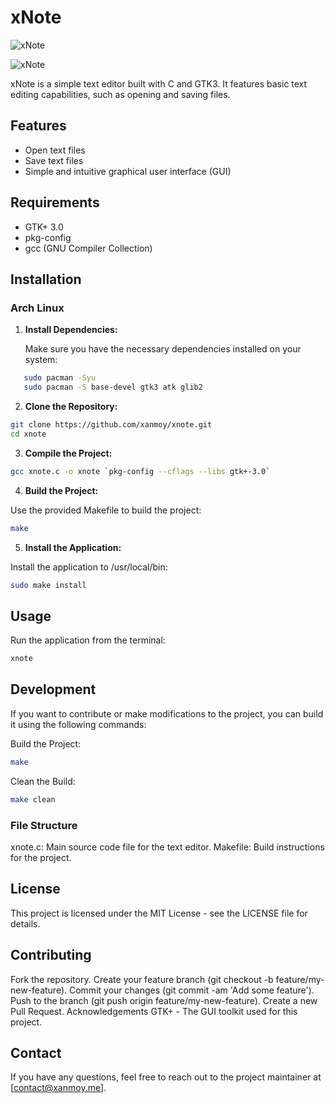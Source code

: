 # xNote
![xNote](https://example.com/image.png)

![xNote](https://example.com/image.png)

xNote is a simple text editor built with C and GTK3. It features basic text editing capabilities, such as opening and saving files.

## Features

- Open text files
- Save text files
- Simple and intuitive graphical user interface (GUI)

## Requirements

- GTK+ 3.0
- pkg-config
- gcc (GNU Compiler Collection)

## Installation

### Arch Linux

1. **Install Dependencies:**

   Make sure you have the necessary dependencies installed on your system:

```sh
   sudo pacman -Syu
   sudo pacman -S base-devel gtk3 atk glib2
```  
2. **Clone the Repository:**

```sh
git clone https://github.com/xanmoy/xnote.git
cd xnote
```
3. **Compile the Project:**

```sh
gcc xnote.c -o xnote `pkg-config --cflags --libs gtk+-3.0`
```
4. **Build the Project:**

Use the provided Makefile to build the project:

```sh
make
```
5. **Install the Application:**

Install the application to /usr/local/bin:

```sh
sudo make install
```

## Usage
Run the application from the terminal:

```sh
xnote
```

## Development
If you want to contribute or make modifications to the project, you can build it using the following commands:

Build the Project:

```sh
make
```
Clean the Build:

```sh
make clean
```

### File Structure
xnote.c: Main source code file for the text editor.
Makefile: Build instructions for the project.
## License
This project is licensed under the MIT License - see the LICENSE file for details.

## Contributing
Fork the repository.
Create your feature branch (git checkout -b feature/my-new-feature).
Commit your changes (git commit -am 'Add some feature').
Push to the branch (git push origin feature/my-new-feature).
Create a new Pull Request.
Acknowledgements
GTK+ - The GUI toolkit used for this project.
## Contact
If you have any questions, feel free to reach out to the project maintainer at [contact@xanmoy.me].
